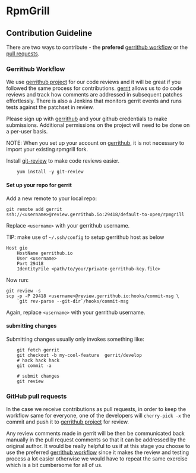 RpmGrill
========

Contribution Guideline
-----------------------
There are two ways to contribute - the **prefered** [gerrithub workflow] or the
[pull requests].

### Gerrithub Workflow ###

We use [gerrithub project] for our code reviews and it will be great if you
followed the same process for contributions. [gerrit] allows us to do
code reviews and track how comments are addressed in subsequent patches
effortlessly. There is also a Jenkins that monitors gerrit events and
runs tests against the patchset in review.

Please sign up with [gerrithub] and your github credentials to make submissions.
Additional permissions on the project will need to be done on a per-user basis.

NOTE: When you set up your account on [gerrithub], it is not necessary to import
your existing rpmgrill fork.

Install [git-review] to make code reviews easier.
```
    yum install -y git-review
```

#### Set up your repo for gerrit ####

Add a new remote to your local repo:

    git remote add gerrit ssh://<username>@review.gerrithub.io:29418/default-to-open/rpmgrill

Replace `<username>` with your gerrithub username.

TIP: make use of `~/.ssh/config` to setup gerrithub host as below

```
Host gio
    HostName gerrithub.io
    User <username>
    Port 29418
    IdentityFile <path/to/your/private-gerrithub-key.file>
```


Now run:

    git review -s
    scp -p -P 29418 <username>@review.gerrithub.io:hooks/commit-msg \
        `git rev-parse --git-dir`/hooks/commit-msg

Again, replace `<username>` with your gerrithub username.

#### submitting changes ####
Submitting changes usually only invokes something like:

```
    git fetch gerrit
    git checkout -b my-cool-feature  gerrit/develop
    # hack hack hack
    git commit -a

    # submit changes
    git review
```

### GitHub pull requests  ###

In the case we receive contributions as pull requests, in order to keep the
workflow same for everyone, one of the developers will `cherry-pick -x` the
commit and push it to [gerrithub project] for review.

Any review comments made in gerrit will be then be communicated back manually
in the pull request comments so that it can be addressed by the original author.
It would be really helpful to us if at this stage you choose to use the preferred
[gerrithub workflow] since it makes the review and testing process a lot easier
otherwise we would have to repeat the same exercise which is a bit cumbersome
for all of us.


[gerrithub workflow]: #gerrithub-workflow "Gerrithub Workflow"
[pull requests]: #github-pull-requests "Github pull requests"

[gerrithub]: https://review.gerrithub.io "gerrit hub"
[gerrithub project]: https://review.gerrithub.io/#/q/project:default-to-open/rpmgrill "gerrithub project"
[gerrit]: https://review.gerrithub.io/Documentation/intro-quick.html "Gerrit"
[git-review]: https://www.mediawiki.org/wiki/Gerrit/git-review "git-review"
